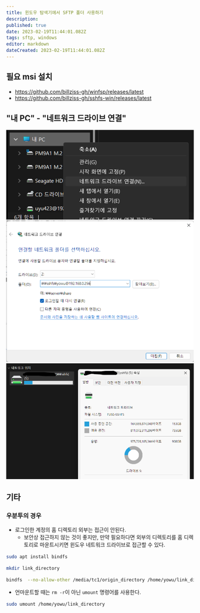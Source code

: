 ```yaml
---
title: 윈도우 탐색기에서 SFTP 폴더 사용하기
description: 
published: true
date: 2023-02-19T11:44:01.082Z
tags: sftp, windows
editor: markdown
dateCreated: 2023-02-19T11:44:01.082Z
---
```


## 필요 msi 설치

- https://github.com/billziss-gh/winfsp/releases/latest
- https://github.com/billziss-gh/sshfs-win/releases/latest

## "내 PC" - "네트워크 드라이브 연결"

![sftp-in-windows-1.png](/sftp-in-windows-1.png)
![sftp-in-windows-2.png](/sftp-in-windows-2.png)
![sftp-in-windows-3.png](/sftp-in-windows-3.png)

## 기타

### 우분투의 경우

- 로그인한 계정의 홈 디렉토리 외부는 접근이 안된다.
  - 보안상 접근하지 않는 것이 좋지만, 만약 필요하다면 외부의 디렉토리를 홈 디렉토리로 마운트시키면 윈도우 네트워크 드라이브로 접근할 수 있다.
  
```bash
sudo apt install bindfs
```

```bash
mkdir link_directory
```

```bash
bindfs  --no-allow-other /media/tc1/origin_directory /home/yowu/link_directory
```

- 언마운트할 때는 `rm -r`이 아닌 `umount` 명령어를 사용한다.

```bash
sudo umount /home/yowu/link_directory
```